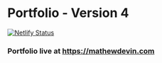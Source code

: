 # Portfolio - Version 4
[![Netlify Status](https://api.netlify.com/api/v1/badges/c4db5305-e8ee-4c2a-9926-330a3d78bbcb/deploy-status)](https://app.netlify.com/sites/musing-ramanujan-f626cc/deploys)

### Portfolio live at https://mathewdevin.com
